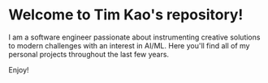 <h1>Welcome to Tim Kao's repository!</h1>
I am a software engineer passionate about instrumenting creative solutions to modern challenges with an interest in AI/ML. Here you'll find all of my personal projects throughout the last few years.

Enjoy!

<!-- <h2>Recent Work</h2> -->

